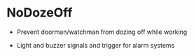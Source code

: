# NoDozeOff

*  Prevent doorman/watchman from dozing off while working

*  Light and buzzer signals and trigger for alarm systems
